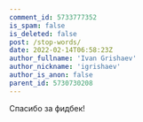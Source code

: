 ```yaml
---
comment_id: 5733777352
is_spam: false
is_deleted: false
post: /stop-words/
date: 2022-02-14T06:58:23Z
author_fullname: 'Ivan Grishaev'
author_nickname: 'igrishaev'
author_is_anon: false
parent_id: 5730730208
---
```


<p>Спасибо за фидбек!</p>
